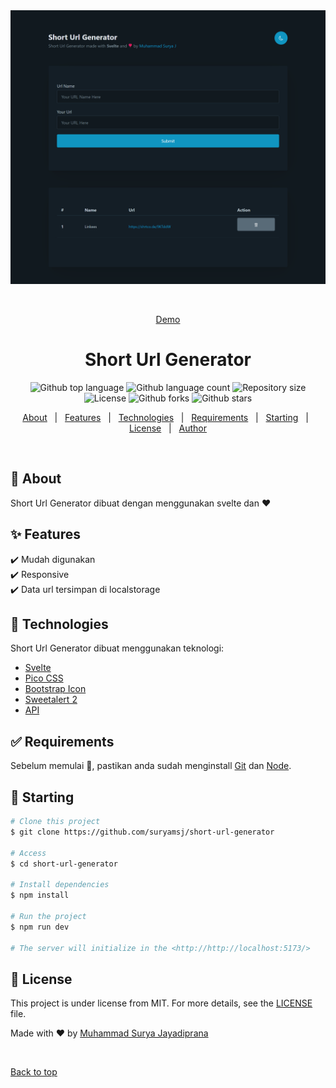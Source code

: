<div align="center" id="top"> 
  <img src="./screenshot/ss.png" alt="Short Url Generator" />

  &#xa0;

  <a href="https://shorturlgen.netlify.app/">Demo</a>
</div>

<h1 align="center">Short Url Generator</h1>

<p align="center">
  <img alt="Github top language" src="https://img.shields.io/github/languages/top/suryamsj/short-url-generator?color=56BEB8">

  <img alt="Github language count" src="https://img.shields.io/github/languages/count/suryamsj/short-url-generator?color=56BEB8">

  <img alt="Repository size" src="https://img.shields.io/github/repo-size/suryamsj/short-url-generator?color=56BEB8">

  <img alt="License" src="https://img.shields.io/github/license/suryamsj/short-url-generator?color=56BEB8">

  <img alt="Github forks" src="https://img.shields.io/github/forks/suryamsj/short-url-generator?color=56BEB8" />

  <img alt="Github stars" src="https://img.shields.io/github/stars/suryamsj/short-url-generator?color=56BEB8" />
</p>

<!-- Status -->

<!-- <h4 align="center"> 
	🚧  Shortlink 🚀 Under construction...  🚧
</h4> 

<hr> -->

<p align="center">
  <a href="#dart-about">About</a> &#xa0; | &#xa0;
  <a href="#sparkles-features">Features</a> &#xa0; | &#xa0; 
  <a href="#rocket-technologies">Technologies</a> &#xa0; | &#xa0;
  <a href="#white_check_mark-requirements">Requirements</a> &#xa0; | &#xa0;
  <a href="#checkered_flag-starting">Starting</a> &#xa0; | &#xa0;
  <a href="#memo-license">License</a> &#xa0; | &#xa0;
  <a href="https://github.com/suryamsj" target="_blank">Author</a>
</p>

<br>

## :dart: About ##

Short Url Generator dibuat dengan menggunakan svelte dan ❤

## :sparkles: Features ##

:heavy_check_mark: Mudah digunakan\
:heavy_check_mark: Responsive\
:heavy_check_mark: Data url tersimpan di localstorage

## :rocket: Technologies ##

Short Url Generator dibuat menggunakan teknologi:

- [Svelte](https://svelte.dev/)
- [Pico CSS](https://picocss.com/)
- [Bootstrap Icon](https://icons.getbootstrap.com/)
- [Sweetalert 2](https://sweetalert2.github.io/)
- [API](https://shrtco.de/docs)

## :white_check_mark: Requirements ##

Sebelum memulai :checkered_flag:, pastikan anda sudah menginstall [Git](https://git-scm.com) dan [Node](https://nodejs.org/en/).

## :checkered_flag: Starting ##

```bash
# Clone this project
$ git clone https://github.com/suryamsj/short-url-generator

# Access
$ cd short-url-generator

# Install dependencies
$ npm install

# Run the project
$ npm run dev

# The server will initialize in the <http://http://localhost:5173/>
```

## :memo: License ##

This project is under license from MIT. For more details, see the [LICENSE](LICENSE.md) file.


Made with :heart: by <a href="https://github.com/suryamsj" target="_blank">Muhammad Surya Jayadiprana</a>

&#xa0;

<a href="#top">Back to top</a>
